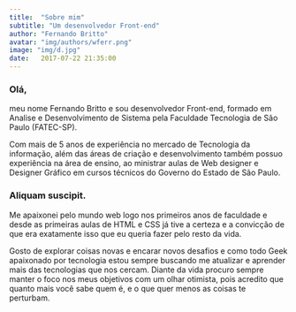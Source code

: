 ```yaml
---
title:  "Sobre mim"
subtitle: "Um desenvolvedor Front-end"
author: "Fernando Britto"
avatar: "img/authors/wferr.png"
image: "img/d.jpg"
date:   2017-07-22 21:35:00
---
```


### Olá,
 meu nome Fernando Britto e sou desenvolvedor Front-end, formado em Analise e Desenvolvimento de Sistema pela Faculdade Tecnologia de São Paulo (FATEC-SP).

Com mais de 5 anos de experiência no mercado de Tecnologia da informação, além das áreas de criação e desenvolvimento também possuo experiência na área de ensino, ao ministrar aulas de Web designer e Designer Gráfico em cursos técnicos do Governo do Estado de São Paulo.

### Aliquam suscipit.
Me apaixonei pelo mundo web logo nos primeiros anos de faculdade e desde as primeiras aulas de HTML e CSS já tive a certeza e a convicção de que era exatamente isso que eu queria fazer pelo resto da vida.

Gosto de explorar coisas novas e encarar novos desafios e como todo Geek apaixonado por tecnologia estou sempre buscando me atualizar e aprender mais das tecnologias que nos cercam. Diante da vida procuro sempre manter o foco nos meus objetivos com um olhar otimista, pois acredito que quanto mais você sabe quem é, e o que quer menos as coisas te perturbam.

